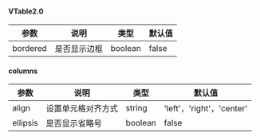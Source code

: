 

#### VTable2.0
参数 | 说明 | 类型 | 默认值
---|---|---|---
bordered | 是否显示边框 | boolean | false


#### columns
参数 | 说明 | 类型 | 默认值
---|---|---|---
align | 设置单元格对齐方式 | string | 'left'，'right'，'center'
ellipsis | 是否显示省略号 | boolean | false